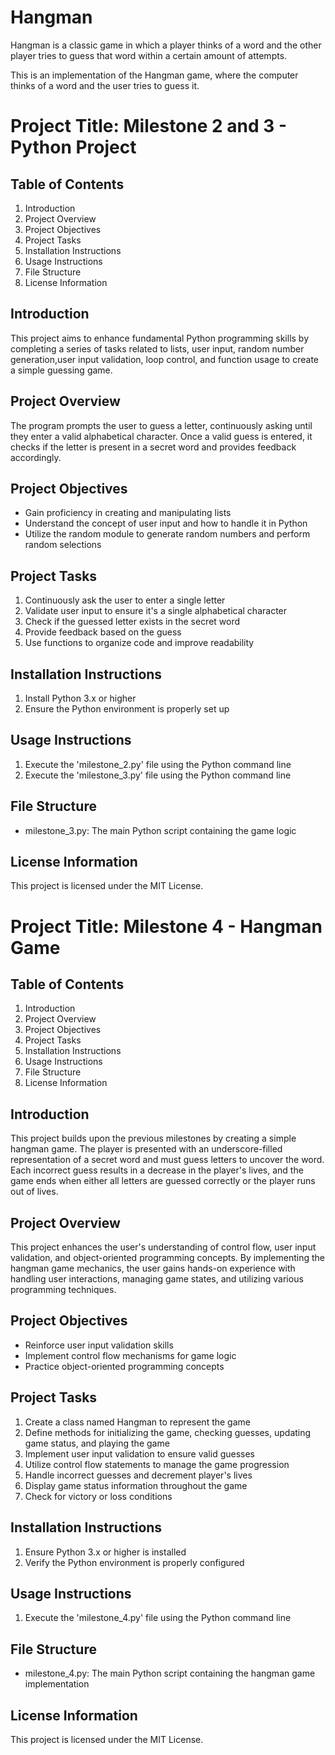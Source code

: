 # Hangman
Hangman is a classic game in which a player thinks of a word and the other player tries to guess that word within a certain amount of attempts.

This is an implementation of the Hangman game, where the computer thinks of a word and the user tries to guess it. 


# Project Title: Milestone 2 and 3 - Python Project

## Table of Contents

1. Introduction
2. Project Overview
3. Project Objectives
4. Project Tasks
5. Installation Instructions
6. Usage Instructions
7. File Structure
8. License Information

## Introduction

This project aims to enhance fundamental Python programming skills by completing a series of tasks related to lists, user input, random number generation,user input validation, loop control, and function usage to create a simple guessing game.

## Project Overview

The program prompts the user to guess a letter, continuously asking until they enter a valid alphabetical character. Once a valid guess is entered, it checks if the letter is present in a secret word and provides feedback accordingly.

## Project Objectives

- Gain proficiency in creating and manipulating lists
- Understand the concept of user input and how to handle it in Python
- Utilize the random module to generate random numbers and perform random selections

## Project Tasks

1. Continuously ask the user to enter a single letter
2. Validate user input to ensure it's a single alphabetical character
3. Check if the guessed letter exists in the secret word
4. Provide feedback based on the guess
5. Use functions to organize code and improve readability

## Installation Instructions

1. Install Python 3.x or higher
2. Ensure the Python environment is properly set up

## Usage Instructions

1. Execute the 'milestone_2.py' file using the Python command line
2. Execute the 'milestone_3.py' file using the Python command line

## File Structure

- milestone_3.py: The main Python script containing the game logic

## License Information

This project is licensed under the MIT License.


# Project Title: Milestone 4 - Hangman Game

## Table of Contents

1. Introduction
2. Project Overview
3. Project Objectives
4. Project Tasks
5. Installation Instructions
6. Usage Instructions
7. File Structure
8. License Information

## Introduction

This project builds upon the previous milestones by creating a simple hangman game. The player is presented with an underscore-filled representation of a secret word and must guess letters to uncover the word. Each incorrect guess results in a decrease in the player's lives, and the game ends when either all letters are guessed correctly or the player runs out of lives.

## Project Overview

This project enhances the user's understanding of control flow, user input validation, and object-oriented programming concepts. By implementing the hangman game mechanics, the user gains hands-on experience with handling user interactions, managing game states, and utilizing various programming techniques.

## Project Objectives

- Reinforce user input validation skills
- Implement control flow mechanisms for game logic
- Practice object-oriented programming concepts

## Project Tasks

1. Create a class named Hangman to represent the game
2. Define methods for initializing the game, checking guesses, updating game status, and playing the game
3. Implement user input validation to ensure valid guesses
4. Utilize control flow statements to manage the game progression
5. Handle incorrect guesses and decrement player's lives
6. Display game status information throughout the game
7. Check for victory or loss conditions

## Installation Instructions

1. Ensure Python 3.x or higher is installed
2. Verify the Python environment is properly configured

## Usage Instructions

1. Execute the 'milestone_4.py' file using the Python command line

## File Structure

- milestone_4.py: The main Python script containing the hangman game implementation

## License Information

This project is licensed under the MIT License.
